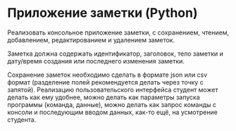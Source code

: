 # Приложение заметки (Python)

Реализовать консольное приложение заметки, с сохранением, чтением, добавлением, 
редактированием и удалением заметок.

Заметка должна содержать идентификатор, заголовок, 
тело заметки и дату/время создания или последнего изменения заметки.

Сохранение заметок необходимо сделать в формате json или csv формат 
(разделение полей рекомендуется делать через точку с запятой). 
Реализацию пользовательского интерфейса студент может делать 
как ему удобнее, можно делать как параметры запуска программы (команда, данные), 
можно делать как запрос команды с консоли и последующим вводом данных, 
как-то ещё, на усмотрение студента.